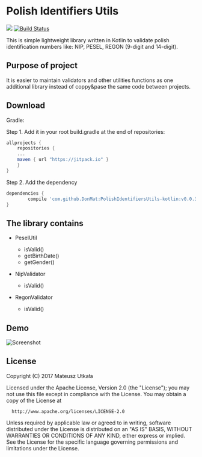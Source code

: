 # Polish Identifiers Utils
[![](https://jitpack.io/v/DonMat/PolishIdentifiersUtils-kotlin.svg)](https://jitpack.io/#DonMat/PolishIdentifiersUtils-kotlin)
[![Build Status](https://travis-ci.org/DonMat/PolishIdentifiersUtils-kotlin.svg?branch=master)](https://travis-ci.org/DonMat/PolishIdentifiersUtils-kotlin)


This is simple lightweight library written in Kotlin to validate polish identification numbers like: NIP, PESEL, REGON (9-digit and 14-digit).

## Purpose of project
It is easier to maintain validators and other utilities functions as one additional library instead of coppy&pase the same code between projects.


## Download
Gradle:

Step 1. Add it in your root build.gradle at the end of repositories:

```gradle
allprojects {
    repositories {
	...
	maven { url "https://jitpack.io" }
    }
}
```

Step 2. Add the dependency
```gradle
dependencies {
        compile 'com.github.DonMat:PolishIdentifiersUtils-kotlin:v0.0.3'
}
```

## The library contains
- PeselUtil
  * isValid()
  * getBirthDate()
  * getGender()

- NipValidator
  * isValid()

- RegonValidator
  * isValid()

## Demo
![Screenshot](https://github.com/DonMat/PolishIdentifiersUtils-kotlin/raw/master/raw/screenshot.png?raw=true "Screenshot")

License
-------
  Copyright (C) 2017 Mateusz Utkała

  Licensed under the Apache License, Version 2.0 (the "License");
  you may not use this file except in compliance with the License.
  You may obtain a copy of the License at

      http://www.apache.org/licenses/LICENSE-2.0

  Unless required by applicable law or agreed to in writing, software
  distributed under the License is distributed on an "AS IS" BASIS,
  WITHOUT WARRANTIES OR CONDITIONS OF ANY KIND, either express or implied.
  See the License for the specific language governing permissions and
  limitations under the License.